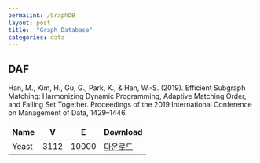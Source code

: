 ```yaml
---
permalink: /GraphDB
layout: post
title:  "Graph Database"
categories: data
---
```


## DAF
Han, M., Kim, H., Gu, G., Park, K., & Han, W.-S. (2019). Efficient Subgraph Matching: Harmonizing Dynamic Programming, Adaptive Matching Order, and Failing Set Together. Proceedings of the 2019 International Conference on Management of Data, 1429–1446.

| Name | V | E | Download | 
| ---  | -- | -- | ------ | 
| Yeast | 3112 | 10000 | [다운로드](www.some-webpage.com/something)